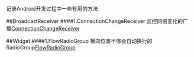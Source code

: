 记录Android开发过程中一些有用的方法

##BroadcastReceiver
####1.ConnectionChangeReceiver
监控网络变化的广播[ConnectionChangeReceiver](https://github.com/BaronZ/android-common/blob/master/src/com/baron/broadcastreceiver/ConnectionChangeReceiver.java)

##Widget
####1.FlowRadioGroup
横向位置不够会自动换行的RadioGroup[FlowRadioGroup](https://github.com/BaronZ/android-common/blob/master/src/com/baron/widget/FlowRadioGroup.java)

